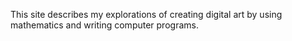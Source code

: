 This site describes my explorations of creating digital art by using mathematics and writing computer programs.
